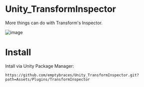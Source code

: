 # Unity_TransformInspector
More things can do with Transform's Inspector.

![image](https://github.com/emptybraces/Unity_TransformInspector/assets/1441835/27d2c147-6e0f-40ad-ab4e-0f808d2e77bd)

# Install
Intall via Unity Package Manager:

```
https://github.com/emptybraces/Unity_TransformInspector.git?path=Assets/Plugins/TransformInspector
```


